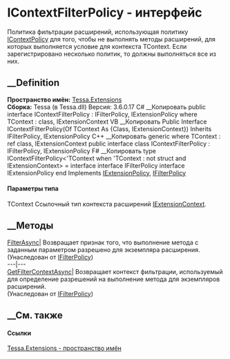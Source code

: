 # IContextFilterPolicy<TContext> \- интерфейс
Политика фильтрации расширений, использующая политику
[IContextPolicy<TContext>](T_Tessa_Extensions_IContextPolicy_1.htm) для того,
чтобы не выполнять методы расширений, для которых выполняется условие для
контекста TContext. Если зарегистрировано несколько политик, то должны
выполняться все из них.
## __Definition
 **Пространство имён:** [Tessa.Extensions](N_Tessa_Extensions.htm)  
 **Сборка:** Tessa (в Tessa.dll) Версия: 3.6.0.17
C# __Копировать
     public interface IContextFilterPolicy<TContext> : IFilterPolicy, 
    	IExtensionPolicy
    where TContext : class, IExtensionContext
VB __Копировать
     Public Interface IContextFilterPolicy(Of TContext As {Class, IExtensionContext})
    	Inherits IFilterPolicy, IExtensionPolicy
C++ __Копировать
    generic<typename TContext>
    where TContext : ref class, IExtensionContext
    public interface class IContextFilterPolicy : IFilterPolicy, 
    	IExtensionPolicy
F# __Копировать
     type IContextFilterPolicy<'TContext when 'TContext : not struct and IExtensionContext> = 
        interface
            interface IFilterPolicy
            interface IExtensionPolicy
        end
Implements
    [IExtensionPolicy](T_Tessa_Extensions_IExtensionPolicy.htm), [IFilterPolicy](T_Tessa_Extensions_IFilterPolicy.htm)
#### Параметры типа
TContext
    Ссылочный тип контекста расширений [IExtensionContext](T_Tessa_Extensions_IExtensionContext.htm).
##  __Методы
[FilterAsync](M_Tessa_Extensions_IFilterPolicy_FilterAsync.htm)|  Возвращает
признак того, что выполнение метода с заданным параметром разрешено для
экземпляра расширения.  
(Унаследован от [IFilterPolicy](T_Tessa_Extensions_IFilterPolicy.htm))  
---|---  
[GetFilterContextAsync](M_Tessa_Extensions_IFilterPolicy_GetFilterContextAsync.htm)|
Возвращает контекст фильтрации, используемый для определение разрешений на
выполнение метода для экземпляров расширений.  
(Унаследован от [IFilterPolicy](T_Tessa_Extensions_IFilterPolicy.htm))  
##  __См. также
#### Ссылки
[Tessa.Extensions - пространство имён](N_Tessa_Extensions.htm)
